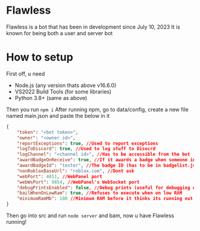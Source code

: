# Flawless
Flawless is a bot that has been in development since July 10, 2023
It is known for being both a user and server bot

# How to setup
First off, u need

- Node.js (any version thats above v16.6.0)
- VS2022 Build Tools (for some libraries)
- Python 3.8+ (same as above)

Then you run ``npm i``
After running npm, go to data/config, create a new file named main.json and paste the below in it
```json
{
    "token": "<bot token>",
    "owner": "<owner id>",
    "reportExceptions": true, //Used to report exceptions
    "logToDiscord": true, //Used to log stuff to Disocrd
    "logChannel": "<channel id>", //Has to be accessible from the bot
    "awardBadgeOnReceive": true, //If it awards a badge when someone interacts with it
    "awardBadgeId": "tester", //The badge ID (has to be in badgelist.json)
    "nonRobloxBaseUrl": "roblox.com", //Dont ask
    "webPort": 4011, //WebPanel port
    "webWsPort": 9854, //WebPanel's WebSocket port
    "debugPrintsEnabled": false, //Debug prints (useful for debugging errors)
    "bailWhenOnLowRam": true, //Refuses to execute when on low RAM
    "minimumRamMb": 100 //Minimum RAM before it thinks its running out of memory
}
```
Then go into src and run ``node server`` and bam, now u have Flawless running!